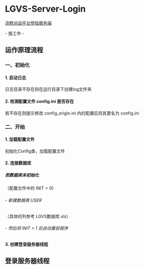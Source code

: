 # LGVS-Server-Login
[凉糕对战平台登陆服务端](https://github.com/BadFishy/LGVS-Server-Login)

 \- 施工中 -
## 运作原理流程

### 一、初始化

#### 1. 启动日志

日志目录不存在则在运行目录下创建log文件夹

#### 2. 检测配置文件 config.ini 是否存在

若不存在则提示修改 config_origin.ini 内的配置后将其更名为 config.ini

### 二、开始

#### 1. 加载配置文件

初始化Config类，加载配置文件

#### 2. 连接数据库

##### 若数据库未初始化

（配置文件中的 INIT = 0)

###### - 新建数据表 USER

（具体的列参考 LGVS数据库.xls）

###### - 然后将 INIT = 1 后自动重启程序

#### 3. 创建登录服务器线程

## 登录服务器线程
